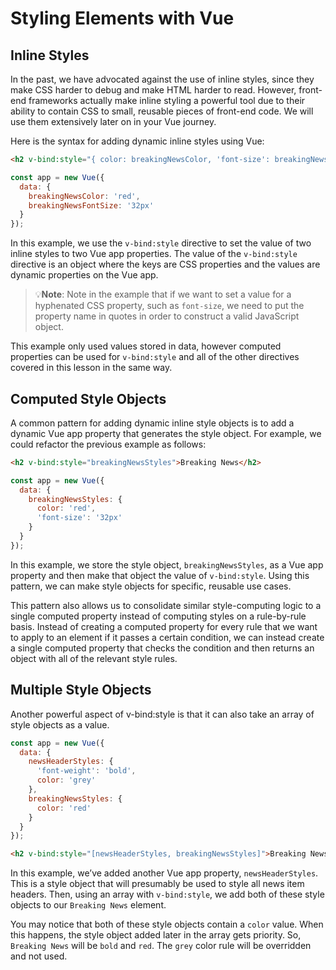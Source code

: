 # Styling Elements with Vue

## Inline Styles
In the past, we have advocated against the use of inline styles, since they make CSS harder to debug and make HTML harder to read. However, front-end frameworks actually make inline styling a powerful tool due to their ability to contain CSS to small, reusable pieces of front-end code. We will use them extensively later on in your Vue journey.

Here is the syntax for adding dynamic inline styles using Vue:
```html
<h2 v-bind:style="{ color: breakingNewsColor, 'font-size': breakingNewsFontSize }">Breaking News</h2>
```

```javascript
const app = new Vue({ 
  data: { 
    breakingNewsColor: 'red',
    breakingNewsFontSize: '32px'
  }
});
```

In this example, we use the `v-bind:style` directive to set the value of two inline styles to two Vue app properties. The value of the `v-bind:style` directive is an object where the keys are CSS properties and the values are dynamic properties on the Vue app.

> 💡**Note**: Note in the example that if we want to set a value for a hyphenated CSS property, such as `font-size`, we need to put the property name in quotes in order to construct a valid JavaScript object.

This example only used values stored in data, however computed properties can be used for `v-bind:style` and all of the other directives covered in this lesson in the same way.

## Computed Style Objects

A common pattern for adding dynamic inline style objects is to add a dynamic Vue app property that generates the style object. For example, we could refactor the previous example as follows:

```html
<h2 v-bind:style="breakingNewsStyles">Breaking News</h2>
```

```javascript
const app = new Vue({ 
  data: { 
    breakingNewsStyles: { 
      color: 'red',
      'font-size': '32px'
    }
  }
});
```

In this example, we store the style object, `breakingNewsStyles`, as a Vue app property and then make that object the value of `v-bind:style`. Using this pattern, we can make style objects for specific, reusable use cases.

This pattern also allows us to consolidate similar style-computing logic to a single computed property instead of computing styles on a rule-by-rule basis. Instead of creating a computed property for every rule that we want to apply to an element if it passes a certain condition, we can instead create a single computed property that checks the condition and then returns an object with all of the relevant style rules.

## Multiple Style Objects

Another powerful aspect of v-bind:style is that it can also take an array of style objects as a value.

```javascript
const app = new Vue({ 
  data: {
    newsHeaderStyles: { 
      'font-weight': 'bold', 
      color: 'grey'
    },
    breakingNewsStyles: { 
      color: 'red'
    }
  }
});
```

```html
<h2 v-bind:style="[newsHeaderStyles, breakingNewsStyles]">Breaking News</h2>
```

In this example, we’ve added another Vue app property, `newsHeaderStyles`. This is a style object that will presumably be used to style all news item headers. Then, using an array with `v-bind:style`, we add both of these style objects to our `Breaking News` element.

You may notice that both of these style objects contain a `color` value. When this happens, the style object added later in the array gets priority. So, `Breaking News` will be `bold` and `red`. The `grey` color rule will be overridden and not used.

